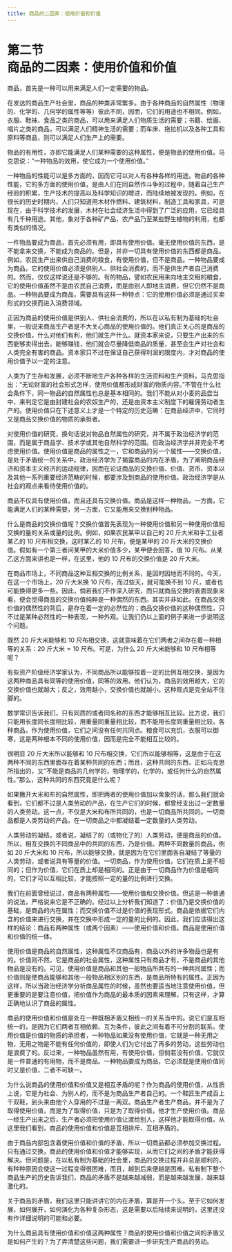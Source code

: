```yaml
---
title: 商品的二因素：使用价值和价值
---
```


# 第二节<br>**商品的二因素：使用价值和价值**

商品，首先是一种可以用来满足人们一定需要的物品。

在发达的商品生产社会里，商品的种类非常繁多。由于各种商品的自然属性（物理的、化学的、几何学的属性等等）彼此不同，因而，它们的用途也不相同。例如，衣服、鞋袜、食品之类的商品，可以用来满足人们物质生活的需要；书籍、绘画、唱片之类的商品，可以满足人们精神生活的需要；而车床、拖拉机以及各种工具和原料等商品，则可以满足人们生产上的需要。

物品的有用性，亦即它能满足人们某种需要的这种属性，便是物品的使用价值。马克思说：“一种物品的效用，使它成为一个使用价值。”

一种物品的性能可以是多方面的，因而它可以对人有各种各样的用途。物品的各种性能，它的多方面的使用价值，是由人们在同自然作斗争的过程中，随着自己生产经验的积累，生产技术的提高以及科学知识的增进，而陆续地被发现的。例如，在很长的历史时期内，人们只知道用木材作燃料、建筑材料，制造工具和家具，可是现在，由于科学技术的发展，木材在社会经济生活中得到了广泛的应用，它已经具有几千种用途。其他，象对于各种矿产品，农产品乃至某些野生植物的利用，也都有类似的情况。

一件物品要成为商品，首先必须有用，即具有使用价值。毫无使用价值的东西，是不能拿来交换，不能成为商品的。但是，并非一切具有使用价值的东西都是商品。例如，农民生产出来供自己消费的粮食，有使用价值，但不是商品。一种物品要成为商品，它的使用价值必须是供别人、供社会消费的，而不是供生产者自己消费的。然而，仅仅这样说还是不够的。有的物品，譬如农民用来向地主交租的粮食，它的使用价值虽然不是由农民自己消费，而是由别人即地主消费，但它仍然不是商品。一种物品要成为商品，需要具有这样一种特点：它的使用价值必须是通过买卖形式的交换而进入消费领域。

正因为商品的使用价值是供别人、供社会消费的，所以在以私有制为基础的社会里，一般说来商品生产者是不大关心商品的使用价值的。他们真正关心的是商品的交换价值，什么对他们有利，他们就生产什么。就资本家来说，只要生产出来的东西能够卖得出去，能够赚钱，他们就会尽量降低商品的质量，甚至会生产对社会和人类完全有害的商品。资本家只不过在保证自己获得利润的限度内，才对商品的使用价值予以一定的注意。

人类为了生存和发展，必须不断地生产各种各样的生活资料和生产资料。马克思指出：“无论财富的社会形式怎样，使用价值都形成财富的物质内容。”不管在什么社会条件下，同一物品的自然属性也总是基本相同的。我们不能从对小麦的品尝当中，来判定它是由封建社会的农奴生产的，还是由资本主义制度下的雇佣劳动者生产的。使用价值只在下述意义上才是一个特定的历史范畴：在商品经济中，它同时又是商品交换价值的物质的承担者。

对使用价值的研究，换句话说对物品自然属性的研究，并不属于政治经济学的范围，而是属于商品学、技术学或其他自然科学的范围。但政治经济学并非完全不考虑使用价值。使用价值是商品的属性之一，它和商品的另一个属性——交换价值，是处于矛盾统一的关系中。政治经济学为了揭露商品的内在矛盾，为了阐明商品经济和资本主义经济的运动规律，因而在论证商品的交换价值、价值、货币、资本以及其他一系列重要经济范畴的时候，都要涉及到商品的使用价值。政治经济学是从社会的观点来看待使用价值的。

商品不仅具有使用价值，而且还具有交换价值。商品是这样一种物品，一方面，它能满足人们的某种需要，另一方面，它又能用来交换别种物品。

什么是商品的交换价值呢？交换价值首先表现为一种使用价值和另一种使用价值相交换的量的关系或量的比例。例如，如果农民某甲以自己的 20 斤大米和手工业者某乙的 10 尺布相交换，这时某乙的 10 尺布，便是某甲的 20 斤大米的交换价值。假如有一个第三者问某甲的大米价值多少，某甲便会回答，值 10 尺布。从某乙这方面来讲也是一样，在这里，他的 10 尺布的交换价值是 20 斤大米。

在商品市场上，不同商品这种互相交换的比例关系，是因时因地而不同的。今天，在这一个市场上，20 斤大米换 10 尺布，而过些天，就可能换不到 10 尺，或者也可能换得更多一些。因此，倘若我们不作深入研究，而只就商品交换的表面现象来看，便会觉得商品的交换价值纯粹是一种偶然的东西。其实并非如此。在商品交换价值的偶然性的背后，是存在着一定的必然性的；商品交换价值的这种偶然性，只不过是某种必然性的一种表现，一种外观。让我们仍以上面的例子来进一步说明这个问题。

既然 20 斤大米能够和 10 尺布相交换，这就意味着在它们两者之间存在着一种相等的关系：$20\text{ 斤大米} = 10 \text{ 尺布}$。可是，为什么 20 斤大米能够和 10 尺布相等呢？

有些资产阶级经济学家认为，不同商品所以能够按着一定的比例互相交换，是因为这两种商品具有同等的使用价值，同等的效用。他们认为，商品的效用越大，它的交换价值也就越大；反之，效用越小，交换价值也就越小。这种观点是完全站不住脚的。

数学常识告诉我们，只有同质的或者同名称的东西才能够相互比较。比方说，我们只能用长度同长度相比较，用重量同重量相比较，而不能用长度同重量相比较。各种商品，作为使用价值，它们之间没有任何共同点。粮食可以充饥，衣服可以御寒，这是两种根本不同的使用价值，因而是完全不能相互比较的。

很明显 20 斤大米所以能够和 10 尺布相交换，它们所以能够相等，这是由于在这两种不同的东西里面存在着某种共同的东西；而且，这种共同的东西，正如马克思所指出的，又“不能是商品的几何学的，物理学的，化学的，或任何什么的自然属性。”那么，这种共同的东西究竟是什么呢？

如果撇开大米和布的自然属性，即把两者的使用价值加以舍象的话，那么我们就会看到，它们都不过是人类劳动的产品，在生产它们的时候，都曾经支出过一定数量的人类劳动。这一点，不仅是大米和布所共同的，也是一切商品所共同的。一切商品都是人类劳动的产品，在一切商品之中都凝结着一定数量的人类劳动。

人类劳动的凝结，或者说，凝结了的（或物化了的）人类劳动，便是商品的价值。所以，相互交换的不同商品中的共同的东西，乃是价值。两种不同数量的商品，例如 20 斤大米和 10 尺布，所以能够交换，就是因为在它们里面各自凝结了等量的人类劳动，或者说具有等量的价值。一切商品，作为使用价值，它们在质上是不相同的；但作为价值，它们在质上却是相同的。正是由于一切商品作为价值是相同的，它们才可以互相比较，才能按照一定的量的比例进行交换。

我们在前面曾经说过，商品有两种属性——使用价值和交换价值。但这是一种普通的说法，严格说来它是不正确的。经过以上分析我们知道了：价值乃是交换价值的基础，是商品的内在属性；而交换价值不过是价值的表现形式。商品是依据它们内含的价值来进行交换，并在交换中形成一定的量的比例的。因此，我们应该得出这样的结论：商品有两种属性（或两个因素）——使用价值和价值。商品是使用价值和价值的统一体。

使用价值是商品的自然属性，这种属性不仅商品有，商品以外的许多物品也是有的。价值则不然，它是商品的社会属性，这种属性只有商品才有，不是商品的其他物品是没有的。可见，使用价值是商品和其他一般物品所共有的一种共同属性；而价值则是使商品能够和其他一般物品相区别的东西，是商品所特有的属性。正因为这样，所以当政治经济学分析商品属性的时候，虽然也要适当地注意使用价值，但更重要的是要注意价值，把价值作为商品的最本质的因素来理解，只有这样，才算正确地认识了商品的属性。

商品的使用价值和价值是处在一种既相矛盾又相统一的关系当中的。说它们是互相统一的，是因为它们两者互相依赖、互为条件，彼此之间有着不可分割的联系。使用价值是价值的物质的承担者，一种物品如果没有使用价值，它就是一种无用之物，无用之物是不能有任何价值的，即使人们为它付出了再多的劳动，这些劳动也是浪费了的。反过来，一种物品虽然有用，有使用价值，但倘若没有价值，它就仅是一件普通的有用物，而不是商品。一种物品要成为商品，它必须既是使用价值同时又是价值，二者不可缺一。

为什么说商品的使用价值和价值又是相互矛盾的呢？作为商品的使用价值，从性质上说，它是为社会、为别人的，而不是为商品生产者自己的。一个鞋匠生产成百上千双鞋，到头来由他个人穿用的不过是一两双。商品生产者生产商品，并不是为了取得使用价值，而是为了取得价值，只是为了取得价值，他才生产使用价值。商品一经生产出来之后，生产者必须把使用价值让渡给别人，这样他才能取得价值。从这里我们看到，商品的使用价值和价值是互相排斥、互相矛盾的。

由于商品内部包含着使用价值和价值的矛盾，所以一切商品都必须参加交换过程。只有通过交换，商品的使用价值和价值才能够实现，从而它们之间的矛盾才能获得解决。但问题是，在以私有制为基础的社会里，商品的交换过程并非总是顺利的，有种种原因会使这一过程变得很困难，而且，越到后来便越是困难。私有制下整个商品生产的历史告诉我们，商品的矛盾不是越来越减弱，而是越来越发展，越来越激化的。

关于商品的矛盾，我们这里只能讲讲它的内在矛盾，算是开一个头。至于它如何发展，如何展开，如何演化为各种复杂形态，这是需要以后陆续来说明的，这里还没有作详细说明的可能和必要。

为什么商品具有使用价值和价值这两种属性？商品的使用价值和价值之间的矛盾又是如何产生的？为了弄清楚这些问题，我们需要进一步研究生产商品的劳动。